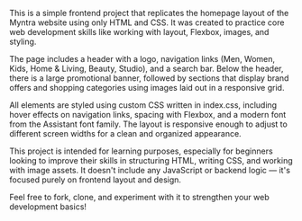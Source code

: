 This is a simple frontend project that replicates the homepage layout of the Myntra website using only HTML and CSS. It was created to practice core web development skills like working with layout, Flexbox, images, and styling.

The page includes a header with a logo, navigation links (Men, Women, Kids, Home & Living, Beauty, Studio), and a search bar. Below the header, there is a large promotional banner, followed by sections that display brand offers and shopping categories using images laid out in a responsive grid.

All elements are styled using custom CSS written in index.css, including hover effects on navigation links, spacing with Flexbox, and a modern font from the Assistant font family. The layout is responsive enough to adjust to different screen widths for a clean and organized appearance.

This project is intended for learning purposes, especially for beginners looking to improve their skills in structuring HTML, writing CSS, and working with image assets. It doesn't include any JavaScript or backend logic — it's focused purely on frontend layout and design.

Feel free to fork, clone, and experiment with it to strengthen your web development basics!
